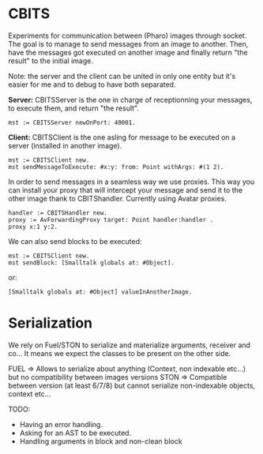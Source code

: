 # CBITS

Experiments for communication between (Pharo) images through socket.
The goal is to manage to send messages from an image to another. Then, have the messages got executed on another image and finally return "the result" to the initial image.

Note: the server and the client can be united in only one entity but it's easier for me and to debug to have both separated.

__Server:__
CBITSServer is the one in charge of receptionning your messages, to execute them, and return "the result".

```
mst := CBITSServer newOnPort: 40001.
```
__Client:__
CBITSClient is the one asling for message to be executed on a server (installed in another image).

```
mst := CBITSClient new. 
mst sendMessageToExecute: #x:y: from: Point withArgs: #(1 2).
```
In order to send messages in a seamless way we use proxies.
This way you can install your proxy that will intercept your message and send it to the other image thank to CBITShandler.
Currently using Avatar proxies.
```
handler := CBITSHandler new.
proxy := AvForwardingProxy target: Point handler:handler .
proxy x:1 y:2.
```


We can also send blocks to be executed:
```
mst := CBITSClient new. 
mst sendBlock: [Smalltalk globals at: #Object].
```
or:
```
[Smalltalk globals at: #Object] valueInAnotherImage.
```

# Serialization

We rely on Fuel/STON to serialize and materialize arguments, receiver and co...
It means we expect the classes to be present on the other side.

FUEL => Allows to serialize about anything (Context, non indexable etc...) but no compatibility between images versions
STON => Compatible between version (at least 6/7/8) but cannot serialize non-indexable objects, context etc...

TODO:

- Having an error handling.
- Asking for an AST to be executed.
- Handling arguments in block and non-clean block


